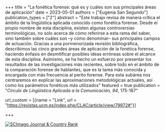 +++
title = "La fonética forense: qué es y cuáles son sus principales áreas de aplicación"
date = 2023-05-01
authors = ["Eugenia San Segundo"]
publication_types = ["2"]
abstract = "Este trabajo revisa de manera crítica el ámbito de la lingüística aplicada conocido como fonética forense. Desde el propio nombre de esta disciplina, existen algunas controversias terminológicas, no solo acerca de cómo referirse a esta rama del saber, sino también sobre cuáles son –y cómo denominar–  sus principales campos de actuación. Gracias a una pormenorizada revisión bibliográfica, describimos las cinco grandes áreas de aplicación de la fonética forense, haciendo énfasis en desmitificar posibles ideas erróneas sobre el alcance de esta disciplina. Asimismo, se ha hecho un esfuerzo por presentar los resultados de las investigaciones más recientes, sobre todo en el ámbito de la comparación forense de hablantes, que es la tarea más conocida y encargada con más frecuencia al perito forense. Para esta subárea nos centraremos en explicar las aproximaciones metodológicas actuales, así como los parámetros fonéticos más utilizados"
featured = true
publication = "*Círculo de Lingüística Aplicada a la Comunicación, 94*, 175-187"

url_custom = [{name = "Link", url = "https://revistas.ucm.es/index.php/CLAC/article/view/79972#"}]

+++

<a href="https://www.scimagojr.com/journalsearch.php?q=19700200924&amp;tip=sid&amp;exact=no" title="SCImago Journal &amp; Country Rank"><img border="0" src="https://www.scimagojr.com/journal_img.php?id=19700200924" alt="SCImago Journal &amp; Country Rank"  /></a>